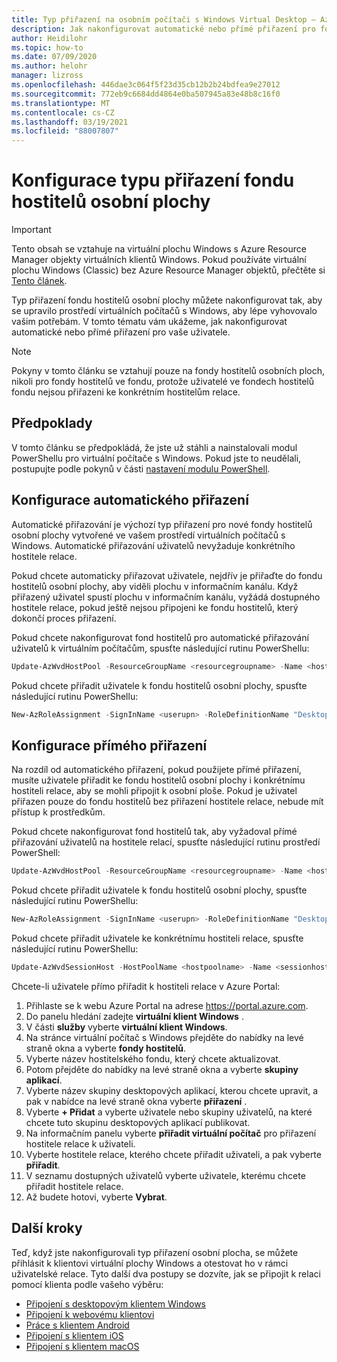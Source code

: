 ```yaml
---
title: Typ přiřazení na osobním počítači s Windows Virtual Desktop – Azure
description: Jak nakonfigurovat automatické nebo přímé přiřazení pro fond hostitelů osobní plochy Windows VM
author: Heidilohr
ms.topic: how-to
ms.date: 07/09/2020
ms.author: helohr
manager: lizross
ms.openlocfilehash: 446dae3c064f5f23d35cb12b2b24bdfea9e27012
ms.sourcegitcommit: 772eb9c6684dd4864e0ba507945a83e48b8c16f0
ms.translationtype: MT
ms.contentlocale: cs-CZ
ms.lasthandoff: 03/19/2021
ms.locfileid: "88007807"
---
```

# <a name="configure-the-personal-desktop-host-pool-assignment-type"></a>Konfigurace typu přiřazení fondu hostitelů osobní plochy

>[!IMPORTANT]
>Tento obsah se vztahuje na virtuální plochu Windows s Azure Resource Manager objekty virtuálních klientů Windows. Pokud používáte virtuální plochu Windows (Classic) bez Azure Resource Manager objektů, přečtěte si [Tento článek](./virtual-desktop-fall-2019/configure-host-pool-personal-desktop-assignment-type-2019.md).

Typ přiřazení fondu hostitelů osobní plochy můžete nakonfigurovat tak, aby se upravilo prostředí virtuálních počítačů s Windows, aby lépe vyhovovalo vašim potřebám. V tomto tématu vám ukážeme, jak nakonfigurovat automatické nebo přímé přiřazení pro vaše uživatele.

>[!NOTE]
> Pokyny v tomto článku se vztahují pouze na fondy hostitelů osobních ploch, nikoli pro fondy hostitelů ve fondu, protože uživatelé ve fondech hostitelů fondu nejsou přiřazeni ke konkrétním hostitelům relace.

## <a name="prerequisites"></a>Předpoklady

V tomto článku se předpokládá, že jste už stáhli a nainstalovali modul PowerShellu pro virtuální počítače s Windows. Pokud jste to neudělali, postupujte podle pokynů v části [nastavení modulu PowerShell](powershell-module.md).

## <a name="configure-automatic-assignment"></a>Konfigurace automatického přiřazení

Automatické přiřazování je výchozí typ přiřazení pro nové fondy hostitelů osobní plochy vytvořené ve vašem prostředí virtuálních počítačů s Windows. Automatické přiřazování uživatelů nevyžaduje konkrétního hostitele relace.

Pokud chcete automaticky přiřazovat uživatele, nejdřív je přiřaďte do fondu hostitelů osobní plochy, aby viděli plochu v informačním kanálu. Když přiřazený uživatel spustí plochu v informačním kanálu, vyžádá dostupného hostitele relace, pokud ještě nejsou připojeni ke fondu hostitelů, který dokončí proces přiřazení.

Pokud chcete nakonfigurovat fond hostitelů pro automatické přiřazování uživatelů k virtuálním počítačům, spusťte následující rutinu PowerShellu:

```powershell
Update-AzWvdHostPool -ResourceGroupName <resourcegroupname> -Name <hostpoolname> -PersonalDesktopAssignmentType Automatic
```

Pokud chcete přiřadit uživatele k fondu hostitelů osobní plochy, spusťte následující rutinu PowerShellu:

```powershell
New-AzRoleAssignment -SignInName <userupn> -RoleDefinitionName "Desktop Virtualization User" -ResourceName <appgroupname> -ResourceGroupName <resourcegroupname> -ResourceType 'Microsoft.DesktopVirtualization/applicationGroups'
```

## <a name="configure-direct-assignment"></a>Konfigurace přímého přiřazení

Na rozdíl od automatického přiřazení, pokud použijete přímé přiřazení, musíte uživatele přiřadit ke fondu hostitelů osobní plochy i konkrétnímu hostiteli relace, aby se mohli připojit k osobní ploše. Pokud je uživatel přiřazen pouze do fondu hostitelů bez přiřazení hostitele relace, nebude mít přístup k prostředkům.

Pokud chcete nakonfigurovat fond hostitelů tak, aby vyžadoval přímé přiřazování uživatelů na hostitele relací, spusťte následující rutinu prostředí PowerShell:

```powershell
Update-AzWvdHostPool -ResourceGroupName <resourcegroupname> -Name <hostpoolname> -PersonalDesktopAssignmentType Direct
```

Pokud chcete přiřadit uživatele k fondu hostitelů osobní plochy, spusťte následující rutinu PowerShellu:

```powershell
New-AzRoleAssignment -SignInName <userupn> -RoleDefinitionName "Desktop Virtualization User" -ResourceName <appgroupname> -ResourceGroupName <resourcegroupname> -ResourceType 'Microsoft.DesktopVirtualization/applicationGroups'
```

Pokud chcete přiřadit uživatele ke konkrétnímu hostiteli relace, spusťte následující rutinu PowerShellu:

```powershell
Update-AzWvdSessionHost -HostPoolName <hostpoolname> -Name <sessionhostname> -ResourceGroupName <resourcegroupname> -AssignedUser <userupn>
```

Chcete-li uživatele přímo přiřadit k hostiteli relace v Azure Portal:

1. Přihlaste se k webu Azure Portal na adrese <https://portal.azure.com>.
2. Do panelu hledání zadejte **virtuální klient Windows** .
3. V části **služby** vyberte **virtuální klient Windows**.
4. Na stránce virtuální počítač s Windows přejděte do nabídky na levé straně okna a vyberte **fondy hostitelů**.
5. Vyberte název hostitelského fondu, který chcete aktualizovat.
6. Potom přejděte do nabídky na levé straně okna a vyberte **skupiny aplikací**.
7. Vyberte název skupiny desktopových aplikací, kterou chcete upravit, a pak v nabídce na levé straně okna vyberte **přiřazení** .
8. Vyberte **+ Přidat** a vyberte uživatele nebo skupiny uživatelů, na které chcete tuto skupinu desktopových aplikací publikovat.
9. Na informačním panelu vyberte **přiřadit virtuální počítač** pro přiřazení hostitele relace k uživateli.
10. Vyberte hostitele relace, kterého chcete přiřadit uživateli, a pak vyberte **přiřadit**.
11. V seznamu dostupných uživatelů vyberte uživatele, kterému chcete přiřadit hostitele relace.
12. Až budete hotovi, vyberte **Vybrat**.

## <a name="next-steps"></a>Další kroky

Teď, když jste nakonfigurovali typ přiřazení osobní plocha, se můžete přihlásit k klientovi virtuální plochy Windows a otestovat ho v rámci uživatelské relace. Tyto další dva postupy se dozvíte, jak se připojit k relaci pomocí klienta podle vašeho výběru:

- [Připojení s desktopovým klientem Windows](connect-windows-7-10.md)
- [Připojení k webovému klientovi](connect-web.md)
- [Práce s klientem Android](connect-android.md)
- [Připojení s klientem iOS](connect-ios.md)
- [Připojení s klientem macOS](connect-macos.md)